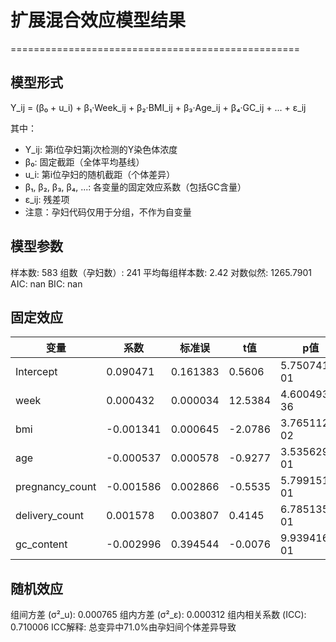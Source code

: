 # 扩展混合效应模型结果
==================================================

## 模型形式
Y_ij = (β₀ + u_i) + β₁·Week_ij + β₂·BMI_ij + β₃·Age_ij + β₄·GC_ij + ... + ε_ij

其中：
- Y_ij: 第i位孕妇第j次检测的Y染色体浓度
- β₀: 固定截距（全体平均基线）
- u_i: 第i位孕妇的随机截距（个体差异）
- β₁, β₂, β₃, β₄, ...: 各变量的固定效应系数（包括GC含量）
- ε_ij: 残差项
- 注意：孕妇代码仅用于分组，不作为自变量

## 模型参数
样本数: 583
组数（孕妇数）: 241
平均每组样本数: 2.42
对数似然: 1265.7901
AIC: nan
BIC: nan

## 固定效应
| 变量 | 系数 | 标准误 | t值 | p值 |
|------|------|--------|-----|-----|
| Intercept | 0.090471 | 0.161383 | 0.5606 | 5.750741e-01 |
| week | 0.000432 | 0.000034 | 12.5384 | 4.600493e-36 |
| bmi | -0.001341 | 0.000645 | -2.0786 | 3.765112e-02 |
| age | -0.000537 | 0.000578 | -0.9277 | 3.535629e-01 |
| pregnancy_count | -0.001586 | 0.002866 | -0.5535 | 5.799151e-01 |
| delivery_count | 0.001578 | 0.003807 | 0.4145 | 6.785135e-01 |
| gc_content | -0.002996 | 0.394544 | -0.0076 | 9.939416e-01 |

## 随机效应
组间方差 (σ²_u): 0.000765
组内方差 (σ²_ε): 0.000312
组内相关系数 (ICC): 0.710006
ICC解释: 总变异中71.0%由孕妇间个体差异导致

